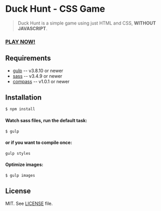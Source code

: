 # Duck Hunt - CSS Game
> Duck Hunt is a simple game using just HTML and CSS, **WITHOUT JAVASCRIPT**.

### [PLAY NOW!](http://lucascaprio.github.io/duck-hunt/)

## Requirements
* [gulp](http://gulpjs.com/) -- v3.8.10 or newer
* [sass](http://sass-lang.com/install) -- v3.4.9 or newer
* [compass](http://compass-style.org/install/) -- v1.0.1 or newer


## Installation
```ssh
$ npm install
```

#### Watch sass files, run the default task:
```ssh
$ gulp
```

#### or if you want to compile once:
```ssh
gulp styles
```

#### Optimize images:
```ssh
$ gulp images
```

## License
MIT. See [LICENSE](https://github.com/lucascaprio/duck-hunt/blob/master/LICENSE) file.
